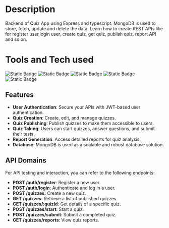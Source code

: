 # Description
Backend of Quiz App using Express and typescript. MongoDB is used to store, fetch, update and delete the data. Learn how to create REST APIs like for register user,login user, create quiz, get quiz, publish quiz, report API and so on.

# Tools and Tech used
![Static Badge](https://img.shields.io/badge/Javascript-%23881337?logo=javascript)
![Static Badge](https://img.shields.io/badge/typescript-%230C4A6E?logo=typescript)
![Static Badge](https://img.shields.io/badge/mongodb-%2378350F?logo=mongodb)
![Static Badge](https://img.shields.io/badge/nodejs-%23701A75)
![Static Badge](https://img.shields.io/badge/express-%23365314)

## Features

- **User Authentication**: Secure your APIs with JWT-based user authentication.
- **Quiz Creation**: Create, edit, and manage quizzes.
- **Quiz Publishing**: Publish quizzes to make them accessible to users.
- **Quiz Taking**: Users can start quizzes, answer questions, and submit their tests.
- **Report Generation**: Access detailed reports for quiz analysis.
- **Database**: MongoDB is used as a scalable and robust database solution.

## API Domains
For API testing and interaction, you can refer to the following endpoints:

- **POST /auth/register**: Register a new user.
- **POST /auth/login**: Authenticate and log in a user.
- **POST /quizzes:** Create a new quiz.
- **GET /quizzes**: Retrieve a list of published quizzes.
- **GET /quizzes/:quizId**: Get details of a specific quiz.
- **POST /quizzes/start**: Start a quiz.
- **POST /quizzes/submit**: Submit a completed quiz.
- **GET /quizzes/reports**: View quiz reports.
